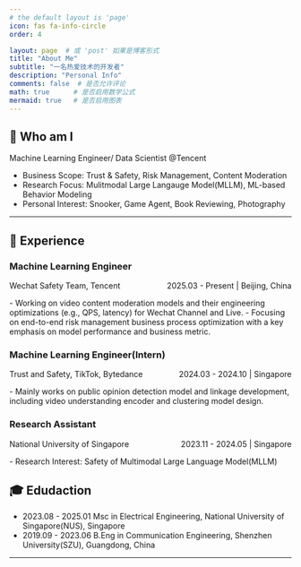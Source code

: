 ```yaml
---
# the default layout is 'page'
icon: fas fa-info-circle
order: 4

layout: page  # 或 'post' 如果是博客形式
title: "About Me"  
subtitle: "一名热爱技术的开发者"  
description: "Personal Info"  
comments: false  # 是否允许评论
math: true      # 是否启用数学公式
mermaid: true   # 是否启用图表
---
```


<!-- > Add Markdown syntax content to file `_tabs/about.md`{: .filepath } and it will show up on this page.
{: .prompt-tip } -->

## 👋 Who am I 
Machine Learning Engineer/ Data Scientist @Tencent
- Business Scope: Trust & Safety, Risk Management, Content Moderation
- Research Focus: Mulitmodal Large Langauge Model(MLLM), ML-based Behavior Modeling
- Personal Interest: Snooker, Game Agent, Book Reviewing, Photography

--- 

## 📖 Experience

### Machine Learning Engineer
<p style="display: flex; justify-content: space-between;">
  <span>Wechat Safety Team, Tencent</span>
  <span>2025.03 - Present | Beijing, China</span>
</p>
- Working on video content moderation models and their engineering optimizations (e.g., QPS, latency) for Wechat Channel and Live.
- Focusing on end-to-end risk management business process optimization with a key emphasis on model performance and business metric.

### Machine Learning Engineer(Intern)
<p style="display: flex; justify-content: space-between;">
  <span>Trust and Safety, TikTok, Bytedance</span>
  <span>2024.03 - 2024.10 | Singapore</span>
</p>
- Mainly works on public opinion detection model and linkage development, including video understanding encoder and clustering model design.

### Research Assistant
<p style="display: flex; justify-content: space-between;">
  <span>National University of Singapore</span>
  <span>2023.11 - 2024.05 | Singapore</span>
</p>
- Research Interest: Safety of Multimodal Large Language Model(MLLM)

<!-- ### Research Assistant
<p style="display: flex; justify-content: space-between;">
  <span>Shenzhen University</span>
  <span>2023.11 - 2024.05 | Shenzhen, China</span>
</p>
- Research Interest: Document Understanding  -->

## 🎓 Edudaction 
- 2023.08 - 2025.01 Msc in Electrical Engineering, National University of Singapore(NUS), Singapore
- 2019.09 - 2023.06 B.Eng in Communication Engineering, Shenzhen University(SZU), Guangdong, China

---

<!-- ## Honors and Awards
- 2023.06  Outstanding Graduate of Shenzhen University. -->
